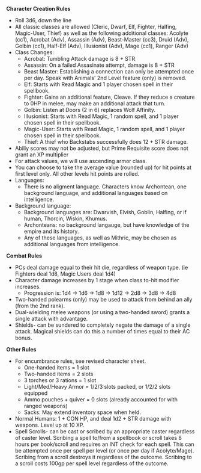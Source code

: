 **Character Creation Rules**
  - Roll 3d6, down the line
  - All classic classes are allowed (Cleric, Dwarf, Elf, Fighter, Halfing, Magic-User, Thief) as well as the following additional classes: Acolyte (cc1), Acrobat (Adv), Assassin (Adv), Beast-Master (cc3), Druid (Adv), Golbin (cc1), Half-Elf (Adv), Illusionist (Adv), Mage (cc1), Ranger (Adv)
  - Class Changes:
    - Acrobat: Tumbling Attack damage is 8 + STR
    - Assassin: On a failed Assasinate attempt, damage is 8 + STR
    - Beast Master: Establishing a connection can only be attempted once per day. Speak with Animals' 2nd Level feature (only) is removed.
    - Elf: Starts with Read Magic and 1 player chosen spell in their spellbook.
    - Fighter: Gains an additional feature, Cleave. If they reduce a creature to 0HP in melee, may make an additional attack that turn.
    - Golbin: Listen at Doors (2 in 6) replaces Wolf Affinity.
    - Illusionist: Starts with Read Magic, 1 random spell, and 1 player chosen spell in their spellbook.
    - Magic-User: Starts with Read Magic, 1 random spell, and 1 player chosen spell in their spellbook.
    - Thief: A thief who Backstabs successfully does 12 + STR damage.
  - Abiliy scores may not be adjusted, but Prime Requisite score does not grant an XP multiplier
  - For attack values, we will use ascending armor class.
  - You can choose to take the average value (rounded up) for hit points at first level only. All other levels hit points are rolled.
  - Languages:
    - There is no aligment language. Characters know Archontean, one background language, and additional languages based on intelligence.
  - Background language:
    - Background languages are: Dwarvish, Elvish, Goblin, Halfing, or if human, Thorcin, Wiskin, Khumus.
    - Archonteans: no background langauge, but have knowledge of the empire and its history.
    - Any of these languages, as well as Mithric, may be chosen as additional languages from intelligence.

**Combat Rules**
  - PCs deal damage equal to their hit die, regardless of weapon type. (ie Fighters deal 1d8, Magic Users deal 1d4)
  - Character damage increases by 1 stage when class to-hit modifier increases.
      - Progression is: 1d4 -> 1d6 -> 1d8 -> 1d12 -> 2d8 -> 3d8 -> 4d8
  - Two-handed polearms (only) may be used to attack from behind an ally (from the 2nd rank).
  - Dual-wielding melee weapons (or using a two-handed sword) grants a single attack with advantage.
  - Shields- can be sundered to completely negate the damage of a single attack. Magical shields can do this a number of times equal to their AC bonus.

**Other Rules**
  - For encumbrance rules, see revised character sheet.
      - One-handed items = 1 slot
      - Two-handed items = 2 slots
      - 3 torches or 3 rations = 1 slot
      - Light/Med/Heavy Armor = 1/2/3 slots packed, or 1/2/2 slots equipped
      - Ammo pouches + quiver = 0 slots (already accounted for with ranged weapons)
      - Sacks: May extend inventory space when held. 
  - Normal Humans: 1 + CON HP, and deal 1d2 + STR damage with weapons. Level up at 10 XP.
  - Spell Scrolls- can be cast or scribed by an appropriate caster regardless of caster level. Scribing a spell to/from a spellbook or scroll takes 8 hours per book/scroll and requires an INT check for each spell. This can be attempted once per spell per level (or once per day if Acolyte/Mage). Scribing from a scroll destroys it regardless of the outcome. Scribing to a scroll costs 100gp per spell level regardless of the outcome.
